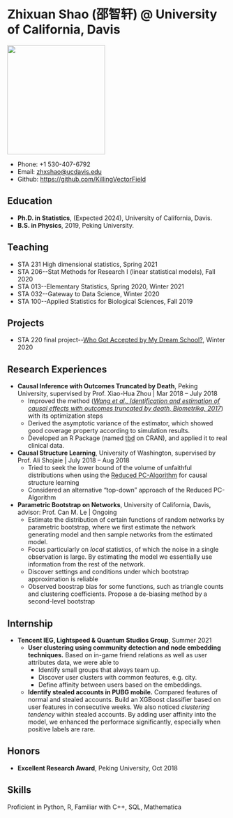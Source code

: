 # Zhixuan Shao (邵智轩) @ University of California, Davis

<img src="https://statistics.ucdavis.edu/sites/g/files/dgvnsk5166/files/styles/sf_profile/public/images/person/SHAO%2C%20Zhixuan.jpg?h=3bffa19b&itok=YvegL7Zo" width = "224" height = "250" />

* Phone: +1 530-407-6792
* Email: zhxshao@ucdavis.edu
* Github: <https://github.com/KillingVectorField>

## Education
* **Ph.D. in Statistics**, (Expected 2024), University of California, Davis.
* **B.S. in Physics**, 2019, Peking University.

## Teaching
* STA 231 High dimensional statistics, Spring 2021
* STA 206--Stat Methods for Research I (linear statistical models), Fall 2020
* STA 013--Elementary Statistics, Spring 2020, Winter 2021
* STA 032--Gateway to Data Science, Winter 2020
* STA 100--Applied Statistics for Biological Sciences, Fall 2019

## Projects
* STA 220 final project--[Who Got Accepted by My Dream School?](https://yidongzhou.github.io/projects.html), Winter 2020

## Research Experiences
* **Causal Inference with Outcomes Truncated by Death**, Peking University, supervised by Prof. Xiao-Hua Zhou | Mar 2018 – July 2018
  + Improved the method ([*Wang et al., Identification and estimation of causal effects with outcomes truncated by death, Biometrika, 2017*](https://doi.org/10.1093/biomet/asx034)) with its optimization steps
  + Derived the asymptotic variance of the estimator, which showed good coverage property according to simulation results.
  + Developed an R Package (named [tbd](https://cran.r-project.org/web/packages/tbd/index.html) on CRAN), and applied it to real clinical data.
* **Causal Structure Learning**, University of Washington, supervised by Prof. Ali Shojaie | July 2018 – Aug 2018
  + Tried to seek the lower bound of the volume of unfaithful distributions when using the [Reduced PC-Algorithm](https://arxiv.org/abs/1806.06209) for causal structure learning
  + Considered an alternative “top-down” approach of the Reduced PC-Algorithm
* **Parametric Bootstrap on Networks**, University of California, Davis, advisor: Prof. Can M. Le | Ongoing
  + Estimate the distribution of certain functions of random networks by parametric bootstrap, where we first estimate the network generating model and then sample networks from the estimated model.
  + Focus particularly on *local* statistics, of which the noise in a single observation is large. By estimating the model we essentially use information from the rest of the network.
  + Discover settings and conditions under which bootstrap approximation is reliable
  + Observed boostrap bias for some functions, such as triangle counts and clustering coefficients. Propose a de-biasing method by a second-level bootstrap

## Internship
* **Tencent IEG, Lightspeed & Quantum Studios Group**, Summer 2021
  + **User clustering using community detection and node embedding techniques.** Based on in-game friend relations as well as user attributes data, we were able to
    - Identify small groups that always team up.
    - Discover user clusters with common features, e.g. city.
    - Define affinity between users based on the embeddings.
  + **Identify stealed accounts in PUBG mobile.** Compared features of normal and stealed accounts. Build an XGBoost classifier based on user features in consecutive weeks. We also noticed *clustering tendency* within stealed accounts. By adding user affinity into the model, we enhanced the performace significantly, especially when positive labels are rare.

## Honors
* **Excellent Research Award**, Peking University, Oct 2018

## Skills
Proficient in Python, R, Familiar with C++, SQL, Mathematica

